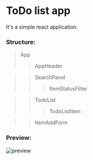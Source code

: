 # ToDo list app
It's a simple react application.

### Structure:
> App
> > AppHeader

> > SearchPanel
> > > ItemStatusFilter

> > TodoList
> > > TodoListItem

> > ItemAddForm

### Preview:
![preview](https://i.ibb.co/z45j2qn/todo-app.gif)
